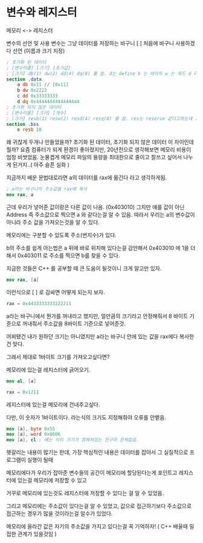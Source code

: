# 변수와 레지스터

메모리 <-> 레지스터

변수의 선언 및 사용 변수는 그냥 데이터를 저장하는 바구니 [ ] 처음에 바구니 사용하겠다 선언 (이름과 크기 지정)

```nasm
; 초기화 된 데이터
; [변수이름] [크기] [초기값]
; [크기] db(1) dw(2) dd(4) dq(8) 를 씀. d는 define b 는 바이트 w 는 워드 d 더블 워드 q 쿼드 워드
section .data
    a db 0x11 // [0x11]
    b dw 0x2222
    c dd 0x33333333
    d dq 0x4444444444444444
; 초기화 되지 않은 데이터
; [변수이름] [크기] [개수]
; [크기] resb(1) resw(2) resd(4) resq(8) 를 씀. res는 reserve 같다고하는데 크게 중요하진않음.
section .bss
    e resb 10
```

왜 귀찮게 두개나 만들었을까? 초기화 된 데이터, 초기화 되지 않은 데이터 이 차이인데 뭘까? 요즘 컴퓨터가 되게 환경이 좋아졌지만, 20년전으로 생각해보면 메모리 비용이 엄청 비쌋었음. 눈물겹게 메모리 파일의 용량을 최대한으로 줄이고 잘쓰고 싶어서 나누게 된거지..( 아주 슬픈 실화 )

지금까지 배운 문법대로라면 a의 데이터를 rax에 옮긴다 라고 생각하게됨.

```nasm
; a라는 바구니의 주소값을 rax에 복사
mov rax, a
```

근데 우리가 넣어준 값이랑은 다른 값이 나옴. (0x403010) 그치만 얘를 값이 아닌 Address 즉 주소값으로 찍으면 a 와 같다는걸 알 수 있음. 따라서 우리는 a의 변수값이 아니라 주소 값을 가져오는것을 알 수 있다.

메모리에는 구분할 수 있도록 주소(번지수)가 있다.

b의 주소를 쉽게 아는법은 a 뒤에 바로 위치해 있다는걸 감안해서 0x403010 에 1을 더해서 0x403011 로 주소를 찍으면 b를 찾을 수 있다.

지금한 것들은 C++ 를 공부할 때 큰 도움이 될것이니 크게 알고만 있자.

```nasm
mov rax, [a]
```

이런식으로 [ ] 로 감싸면 어떻게 되는지 보자.

```nasm
rax = 0x4433333333222211
```

a라는 바구니에서 뭔가를 꺼내라고 했지만, 얼만큼의 크기라고 안정해줘서 8 바이트 기준으로 꺼내줘서 주소값을 8바이트 기준으로 넣어준것.

어찌됐건 내가 원하던 크기는 아니였지만 a라는 바구니 안에 있는 값을 rax에다 복사한건 맞다.

그래서 제대로 1바이트 크기를 가져오고싶다면?

메모리에 있는걸 레지스터에 긁어오기.

```nasm
mov al, [a]

rax = 0x1211
```

레지스터에 있는걸 메모리에 건내주고싶다.

다만, 이 숫자가 1바이트이다. 라는식의 크기도 지정해줘야 오류를 안뱉음.

```nasm
mov [a], byte 0x55
mov [a], word 0x6666
mov [a], cl ; 얘는 이미 크기가 정해져있는 친구라 문제없음.
```

헷갈리는 내용이 많기는 한데, 가장 핵심적인 내용은 데이터를 잡아서 그 실질적으로 프로그램이 실행이 될때

메모리에다가 우리가 잡아준 변수들의 공간이 메모리에 할당된다는게 포인트고 레지스터에 있는걸 메모리에 저장할 수 있고

거꾸로 메모리에 있는것도 레지스터에 저장할 수 있다는 걸 알 수 있었음.

그리고 메모리에는 주소값이 있다는걸 알 수 있었고, 값으로 접근하기보다 주소값으로 접근하는 경우가 많을 것이라는걸 알수가 있었다.

메모리에 올라간 값은 자기의 주소값을 가지고 있다는걸 꼭 기억하자! ( C++ 배울때 밀접한 관계가 있을것임 )